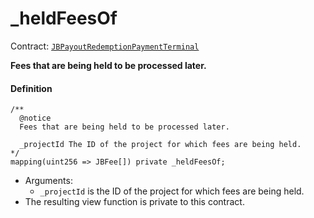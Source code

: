 # _heldFeesOf

Contract: [`JBPayoutRedemptionPaymentTerminal`](/dev/api/v2/contracts/or-payment-terminals/or-abstract/jbpayoutredemptionpaymentterminal/README.md)​‌

**Fees that are being held to be processed later.** 

#### Definition

```
/**
  @notice
  Fees that are being held to be processed later.

  _projectId The ID of the project for which fees are being held.
*/
mapping(uint256 => JBFee[]) private _heldFeesOf;
```

* Arguments:
  * `_projectId` is the ID of the project for which fees are being held.
* The resulting view function is private to this contract.
